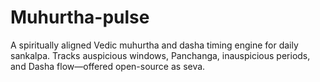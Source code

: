 # Muhurtha-pulse
A spiritually aligned Vedic muhurtha and dasha timing engine for daily sankalpa. Tracks auspicious windows, Panchanga, inauspicious periods, and Dasha flow—offered open-source as seva.
